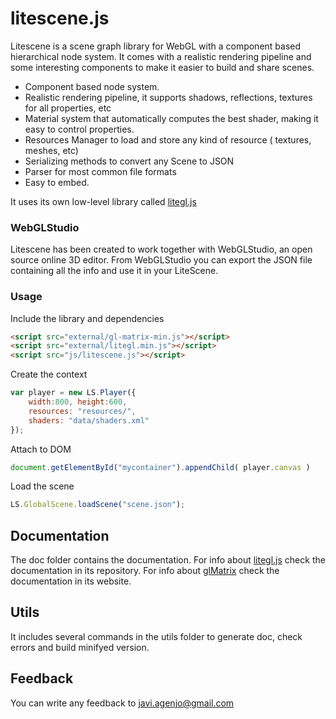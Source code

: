 # litescene.js

Litescene is a scene graph library for WebGL with a component based hierarchical node system.
It comes with a realistic rendering pipeline and some interesting components to make it easier to build and share scenes.

 * Component based node system.
 * Realistic rendering pipeline, it supports shadows, reflections, textures for all properties, etc
 * Material system that automatically computes the best shader, making it easy to control properties.
 * Resources Manager to load and store any kind of resource ( textures, meshes, etc)
 * Serializing methods to convert any Scene to JSON
 * Parser for most common file formats
 * Easy to embed.

 It uses its own low-level library called [litegl.js](https://github.com/jagenjo/litegl.js)

### WebGLStudio ###

Litescene has been created to work together with WebGLStudio, an open source online 3D editor.
From WebGLStudio you can export the JSON file containing all the info and use it in your LiteScene.

### Usage ###

Include the library and dependencies
```html
<script src="external/gl-matrix-min.js"></script>
<script src="external/litegl.min.js"></script>
<script src="js/litescene.js"></script>
```

Create the context
```js
var player = new LS.Player({
	width:800, height:600,
	resources: "resources/",
	shaders: "data/shaders.xml"
});
```

Attach to DOM
```js
document.getElementById("mycontainer").appendChild( player.canvas )
```


Load the scene
```js
LS.GlobalScene.loadScene("scene.json");
```


Documentation
-------------
The doc folder contains the documentation. 
For info about [litegl.js](https://github.com/jagenjo/litegl.js) check the documentation in its repository.
For info about [glMatrix](http://glmatrix.com) check the documentation in its website.

Utils
-----

It includes several commands in the utils folder to generate doc, check errors and build minifyed version.


Feedback
--------

You can write any feedback to javi.agenjo@gmail.com




